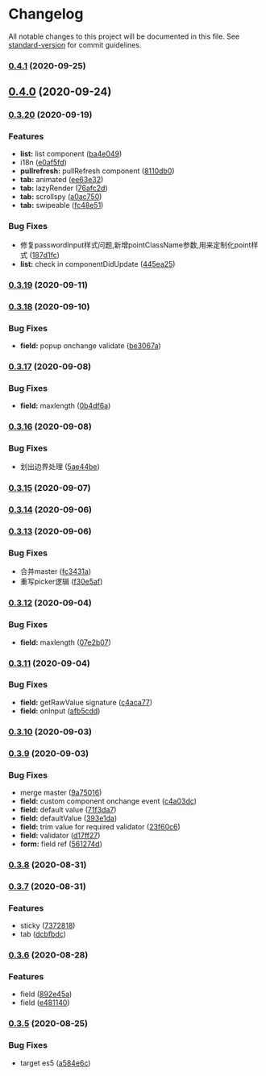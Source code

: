 # Changelog

All notable changes to this project will be documented in this file. See [standard-version](https://github.com/conventional-changelog/standard-version) for commit guidelines.

### [0.4.1](https://github.com/webyom/pant/compare/v0.4.0...v0.4.1) (2020-09-25)

## [0.4.0](https://github.com/webyom/pant/compare/v0.3.20...v0.4.0) (2020-09-24)

### [0.3.20](https://github.com/webyom/pant/compare/v0.3.19...v0.3.20) (2020-09-19)


### Features

* **list:** list component ([ba4e049](https://github.com/webyom/pant/commit/ba4e049936c282b9cba725b5c08e050415775e0e))
* i18n ([e0af5fd](https://github.com/webyom/pant/commit/e0af5fd51856386c4e6baea29efdfd1b467eaa07))
* **pullrefresh:** pullRefresh component ([8110db0](https://github.com/webyom/pant/commit/8110db054a5dc01371bc2f5b508ca9995670be0a))
* **tab:** animated ([ee63e32](https://github.com/webyom/pant/commit/ee63e32981742b55371ab878ca627114c6316cb2))
* **tab:** lazyRender ([76afc2d](https://github.com/webyom/pant/commit/76afc2d4074b226977e0cbb040eaf8dc2784a0b5))
* **tab:** scrollspy ([a0ac750](https://github.com/webyom/pant/commit/a0ac75001a2e475c3f7239d5558ca4667a17d614))
* **tab:** swipeable ([fc48e51](https://github.com/webyom/pant/commit/fc48e51c1f900de56aa2fe514b8a0784a2133e27))


### Bug Fixes

* 修复passwordInput样式问题,新增pointClassName参数,用来定制化point样式 ([187d1fc](https://github.com/webyom/pant/commit/187d1fc2940e9cc88cc886db81dcd05a0c5be132))
* **list:** check in componentDidUpdate ([445ea25](https://github.com/webyom/pant/commit/445ea25c7bfdef40567083d977e98f8f4874f6f8))

### [0.3.19](https://github.com/webyom/pant/compare/v0.3.18...v0.3.19) (2020-09-11)

### [0.3.18](https://github.com/webyom/pant/compare/v0.3.17...v0.3.18) (2020-09-10)


### Bug Fixes

* **field:** popup onchange validate ([be3067a](https://github.com/webyom/pant/commit/be3067a606ac599099c8b0585ca0754763016d65))

### [0.3.17](https://github.com/webyom/pant/compare/v0.3.16...v0.3.17) (2020-09-08)


### Bug Fixes

* **field:** maxlength ([0b4df6a](https://github.com/webyom/pant/commit/0b4df6a0f1bb5942d074ac637fd34e0d97faedb8))

### [0.3.16](https://github.com/webyom/pant/compare/v0.3.15...v0.3.16) (2020-09-08)


### Bug Fixes

* 划出边界处理 ([5ae44be](https://github.com/webyom/pant/commit/5ae44beaeee013071d938e31cb17d7d765437c6e))

### [0.3.15](https://github.com/webyom/pant/compare/v0.3.14...v0.3.15) (2020-09-07)

### [0.3.14](https://github.com/webyom/pant/compare/v0.3.13...v0.3.14) (2020-09-06)

### [0.3.13](https://github.com/webyom/pant/compare/v0.3.12...v0.3.13) (2020-09-06)


### Bug Fixes

* 合并master ([fc3431a](https://github.com/webyom/pant/commit/fc3431a300e0872e7078813dbd4a44e4b6d61328))
* 重写picker逻辑 ([f30e5af](https://github.com/webyom/pant/commit/f30e5af572eedd5498e8cd04eab6e2788b60be40))

### [0.3.12](https://github.com/webyom/pant/compare/v0.3.11...v0.3.12) (2020-09-04)


### Bug Fixes

* **field:** maxlength ([07e2b07](https://github.com/webyom/pant/commit/07e2b07b26eaacea270bfaeba69c4d9a2cf000c0))

### [0.3.11](https://github.com/webyom/pant/compare/v0.3.10...v0.3.11) (2020-09-04)


### Bug Fixes

* **field:** getRawValue signature ([c4aca77](https://github.com/webyom/pant/commit/c4aca77c6c05230276bfc82092ab3cdf751d0a9e))
* **field:** onInput ([afb5cdd](https://github.com/webyom/pant/commit/afb5cddc17e58c25bcaa140697507d3cb9dbb2ec))

### [0.3.10](https://github.com/webyom/pant/compare/v0.3.9...v0.3.10) (2020-09-03)

### [0.3.9](https://github.com/webyom/pant/compare/v0.3.8...v0.3.9) (2020-09-03)


### Bug Fixes

* merge master ([9a75016](https://github.com/webyom/pant/commit/9a7501627e4e7a008149f22bd71c0adcdf6f1781))
* **field:** custom component onchange event ([c4a03dc](https://github.com/webyom/pant/commit/c4a03dcbbb39e865ad4fea3d02cba5fb4265e8f5))
* **field:** default value ([71f3da7](https://github.com/webyom/pant/commit/71f3da7ab46a87df6f843df0e64993f3dd4c20fa))
* **field:** defaultValue ([393e1da](https://github.com/webyom/pant/commit/393e1dad41ac261075448753e78f36cac7b22b4b))
* **field:** trim value for required validator ([23f60c6](https://github.com/webyom/pant/commit/23f60c69159b4a98b2152a5f8da1380e9dd5e60a))
* **field:** validator ([d17ff27](https://github.com/webyom/pant/commit/d17ff274aa4320d80db83f8d0812c0f6635ab403))
* **form:** field ref ([561274d](https://github.com/webyom/pant/commit/561274dff45a3cdec9dd057f7637d52d58790a1d))

### [0.3.8](https://github.com/webyom/pant/compare/v0.3.7...v0.3.8) (2020-08-31)

### [0.3.7](https://github.com/webyom/pant/compare/v0.3.6...v0.3.7) (2020-08-31)


### Features

* sticky ([7372818](https://github.com/webyom/pant/commit/7372818fbbb2263910f8a055077157c32c5307d7))
* tab ([dcbfbdc](https://github.com/webyom/pant/commit/dcbfbdcd4068c17c1fad37cec5e983932ffdd701))

### [0.3.6](https://github.com/webyom/pant/compare/v0.3.5...v0.3.6) (2020-08-28)


### Features

* field ([892e45a](https://github.com/webyom/pant/commit/892e45a179fe7158b64c649265ad5d34f089daa1))
* field ([e481140](https://github.com/webyom/pant/commit/e48114071f88a5a5dcf21b415867bb68dba76d36))

### [0.3.5](https://github.com/webyom/pant/compare/v0.3.3...v0.3.5) (2020-08-25)


### Bug Fixes

* target es5 ([a584e6c](https://github.com/webyom/pant/commit/a584e6cdf20b2e9228b92fbf834fc8a54e591f3a))
